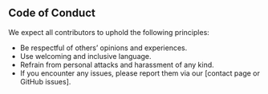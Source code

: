 ## Code of Conduct
We expect all contributors to uphold the following principles:
- Be respectful of others’ opinions and experiences.
- Use welcoming and inclusive language.
- Refrain from personal attacks and harassment of any kind.
- If you encounter any issues, please report them via our [contact page or GitHub issues].
